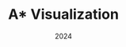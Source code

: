 ---
layout: project
type: project
image: img/astar-viz/demo.png
title: "A* Visualization"
date: 2024
published: true
labels:
  - C++
  - Computational Geometry
summary: "A visualization for the A* pathfinding algorithm for a robot with any shapes and 3 degrees of freedom. C++ 17 with OpenGL along with audio playback for enhanced user experience."
projecturl: "https://github.com/tom21100227/Astar-Visualization"
---